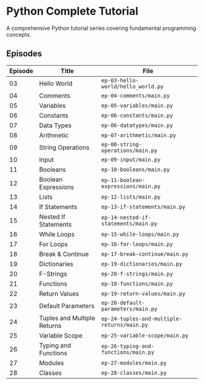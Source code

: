 # Python Complete Tutorial

A comprehensive Python tutorial series covering fundamental programming concepts.

## Episodes

| Episode | Title | File |
|---------|-------|------|
| 03 | Hello World | `ep-03-hello-world/hello_world.py` |
| 04 | Comments | `ep-04-comments/main.py` |
| 05 | Variables | `ep-05-variables/main.py` |
| 06 | Constants | `ep-06-constants/main.py` |
| 07 | Data Types | `ep-06-datatypes/main.py` |
| 08 | Arithmetic | `ep-07-arithmetic/main.py` |
| 09 | String Operations | `ep-08-string-operations/main.py` |
| 10 | Input | `ep-09-input/main.py` |
| 11 | Booleans | `ep-10-booleans/main.py` |
| 12 | Boolean Expressions | `ep-11-boolean-expressions/main.py` |
| 13 | Lists | `ep-12-lists/main.py` |
| 14 | If Statements | `ep-13-if-statements/main.py` |
| 15 | Nested If Statements | `ep-14-nested-if-statements/main.py` |
| 16 | While Loops | `ep-15-while-loops/main.py` |
| 17 | For Loops | `ep-16-for-loops/main.py` |
| 18 | Break & Continue | `ep-17-break-continue/main.py` |
| 19 | Dictionaries | `ep-19-dictionaries/main.py` |
| 20 | F-Strings | `ep-20-f-strings/main.py` |
| 21 | Functions | `ep-18-functions/main.py` |
| 22 | Return Values | `ep-19-return-values/main.py` |
| 23 | Default Parameters | `ep-20-default-parameters/main.py` |
| 24 | Tuples and Multiple Returns | `ep-24-tuples-and-multiple-returns/main.py` |
| 25 | Variable Scope | `ep-25-variable-scope/main.py` |
| 26 | Typing and Functions | `ep-26-typing-and-functions/main.py` |
| 27 | Modules | `ep-27-modules/main.py` |
| 28 | Classes | `ep-28-classes/main.py` |
